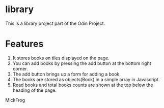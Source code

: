 # library

This is a library project part of the Odin Project.

# Features
1. It stores books on tiles displayed on the page.
2. You can add books by pressing the add button at the bottom right corner.
3. The add button brings up a form for adding a book.
4. The books are stored as objects(Book) in a simple array in Javascript.
5. Read books and total books counts are shown at the top below the heading of the page.

MickFrog